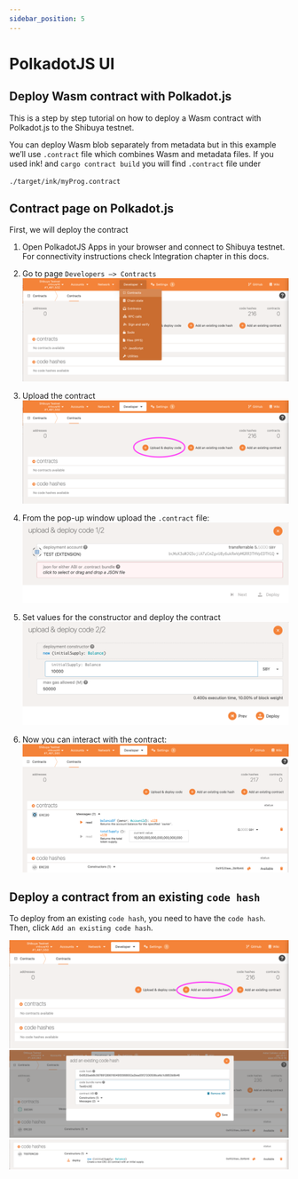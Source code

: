 ```yaml
---
sidebar_position: 5
---
```


# PolkadotJS UI

## Deploy Wasm contract with Polkadot.js

This is a step by step tutorial on how to deploy a Wasm contract with Polkadot.js to the Shibuya testnet.

You can deploy Wasm blob separately from metadata but in this example we’ll use `.contract` file which combines Wasm and metadata files. If you used ink! and `cargo contract build` you will find `.contract` file under

`./target/ink/myProg.contract`

## Contract page on Polkadot.js

First, we will deploy the contract

1. Open PolkadotJS Apps in your browser and connect to Shibuya testnet. For connectivity instructions check Integration chapter in this docs.
2. Go to page `Developers —> Contracts`
![1](img/1.png)

3. Upload the contract
![2](img/2.png)

4. From the pop-up window upload the `.contract` file:
![3](img/3.png)

5. Set values for the constructor and deploy the contract
![4](img/4.png)

6. Now you can interact with the contract:
![5](img/5.png)

## Deploy a contract from an existing `code hash`

To deploy from an existing `code hash`, you need to have the `code hash`. Then, click `Add an existing code hash`.

![6](img/6.png)
![7](img/7.png)
![8](img/8.png)
